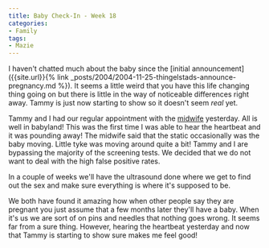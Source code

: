 ```yaml
---
title: Baby Check-In - Week 18
categories:
- Family
tags:
- Mazie
---
```


I haven't chatted much about the baby since the [initial announcement]({{site.url}}{% link _posts/2004/2004-11-25-thingelstads-announce-pregnancy.md %}). It seems a little weird that you have this life changing thing going on but there is little in the way of noticeable differences right away. Tammy is just now starting to show so it doesn't seem _real_ yet.

Tammy and I had our regular appointment with the [midwife](http://www.northmetromidwives.com/) yesterday. All is well in babyland! This was the first time I was able to hear the heartbeat and it was pounding away! The midwife said that the static occasionally was the baby moving. Little tyke was moving around quite a bit! Tammy and I are bypassing the majority of the screening tests. We decided that we do not want to deal with the high false positive rates.

In a couple of weeks we'll have the ultrasound done where we get to find out the sex and make sure everything is where it's supposed to be.

We both have found it amazing how when other people say they are pregnant you just assume that a few months later they'll have a baby. When it's us we are sort of on pins and needles that nothing goes wrong. It seems far from a sure thing. However, hearing the heartbeat yesterday and now that Tammy is starting to show sure makes me feel good!
